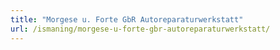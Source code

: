 ```yaml
---
title: "Morgese u. Forte GbR Autoreparaturwerkstatt"
url: /ismaning/morgese-u-forte-gbr-autoreparaturwerkstatt/
---
```

